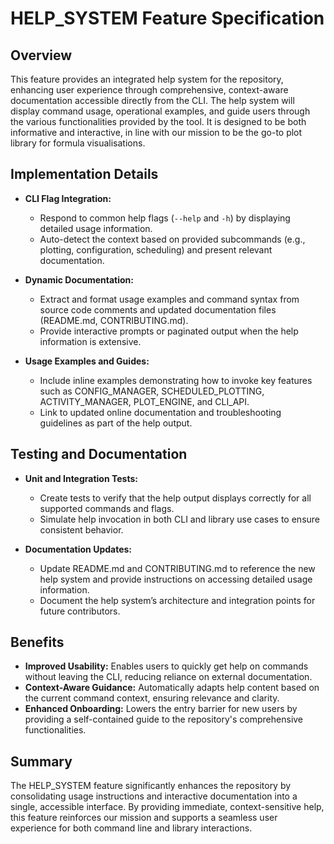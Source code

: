 # HELP_SYSTEM Feature Specification

## Overview
This feature provides an integrated help system for the repository, enhancing user experience through comprehensive, context-aware documentation accessible directly from the CLI. The help system will display command usage, operational examples, and guide users through the various functionalities provided by the tool. It is designed to be both informative and interactive, in line with our mission to be the go-to plot library for formula visualisations.

## Implementation Details
- **CLI Flag Integration:**
  - Respond to common help flags (`--help` and `-h`) by displaying detailed usage information.
  - Auto-detect the context based on provided subcommands (e.g., plotting, configuration, scheduling) and present relevant documentation.

- **Dynamic Documentation:**
  - Extract and format usage examples and command syntax from source code comments and updated documentation files (README.md, CONTRIBUTING.md).
  - Provide interactive prompts or paginated output when the help information is extensive.

- **Usage Examples and Guides:**
  - Include inline examples demonstrating how to invoke key features such as CONFIG_MANAGER, SCHEDULED_PLOTTING, ACTIVITY_MANAGER, PLOT_ENGINE, and CLI_API.
  - Link to updated online documentation and troubleshooting guidelines as part of the help output.

## Testing and Documentation
- **Unit and Integration Tests:**
  - Create tests to verify that the help output displays correctly for all supported commands and flags.
  - Simulate help invocation in both CLI and library use cases to ensure consistent behavior.

- **Documentation Updates:**
  - Update README.md and CONTRIBUTING.md to reference the new help system and provide instructions on accessing detailed usage information.
  - Document the help system’s architecture and integration points for future contributors.

## Benefits
- **Improved Usability:** Enables users to quickly get help on commands without leaving the CLI, reducing reliance on external documentation.
- **Context-Aware Guidance:** Automatically adapts help content based on the current command context, ensuring relevance and clarity.
- **Enhanced Onboarding:** Lowers the entry barrier for new users by providing a self-contained guide to the repository's comprehensive functionalities.

## Summary
The HELP_SYSTEM feature significantly enhances the repository by consolidating usage instructions and interactive documentation into a single, accessible interface. By providing immediate, context-sensitive help, this feature reinforces our mission and supports a seamless user experience for both command line and library interactions.